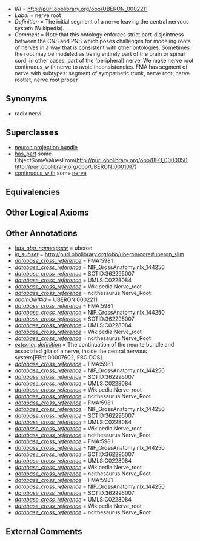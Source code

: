  * *IRI* = http://purl.obolibrary.org/obo/UBERON_0002211
 * *Label* = nerve root
 * *Definition* = The initial segment of a nerve leaving the central nervous system (Wikipedia).
 * *Comment* = Note that this ontology enforces strict part-disjointness between the CNS and PNS which poses challenges for modeling roots of nerves in a way that is consistent with other ontologies. Sometimes the root may be modeled as being entirely part of the brain or spinal cord, in other cases, part of the (peripheral) nerve. We make nerve root continuous_with nerve to avoid inconsistencies. FMA has segment of nerve with subtypes: segment of sympathetic trunk, nerve root, nerve rootlet, nerve root proper

## Synonyms

 * radix nervi

## Superclasses

 * [neuron projection bundle](../../UBERON/22/UBERON_0000122.md)
 * [has_part](../../BFO/51/BFO_0000051.md) some ObjectSomeValuesFrom(<http://purl.obolibrary.org/obo/BFO_0000050> <http://purl.obolibrary.org/obo/UBERON_0001017>)
 * [continuous_with](../../FMA/72/FMA_85972.md) some [nerve](../../UBERON/21/UBERON_0001021.md)

## Equivalencies


## Other Logical Axioms


## Other Annotations

 * *[has_obo_namespace](../../ce/oboInOwl#hasOBONamespace.md)* = uberon
 * *[in_subset](../../et/oboInOwl#inSubset.md)* = http://purl.obolibrary.org/obo/uberon/core#uberon_slim
 * *[database_cross_reference](../../ef/oboInOwl#hasDbXref.md)* = FMA:5981
 * *[database_cross_reference](../../ef/oboInOwl#hasDbXref.md)* = NIF_GrossAnatomy:nlx_144250
 * *[database_cross_reference](../../ef/oboInOwl#hasDbXref.md)* = SCTID:362295007
 * *[database_cross_reference](../../ef/oboInOwl#hasDbXref.md)* = UMLS:C0228084
 * *[database_cross_reference](../../ef/oboInOwl#hasDbXref.md)* = Wikipedia:Nerve_root
 * *[database_cross_reference](../../ef/oboInOwl#hasDbXref.md)* = ncithesaurus:Nerve_Root
 * *[oboInOwl#id](../../id/oboInOwl#id.md)* = UBERON:0002211
 * *[database_cross_reference](../../ef/oboInOwl#hasDbXref.md)* = FMA:5981
 * *[database_cross_reference](../../ef/oboInOwl#hasDbXref.md)* = NIF_GrossAnatomy:nlx_144250
 * *[database_cross_reference](../../ef/oboInOwl#hasDbXref.md)* = SCTID:362295007
 * *[database_cross_reference](../../ef/oboInOwl#hasDbXref.md)* = UMLS:C0228084
 * *[database_cross_reference](../../ef/oboInOwl#hasDbXref.md)* = Wikipedia:Nerve_root
 * *[database_cross_reference](../../ef/oboInOwl#hasDbXref.md)* = ncithesaurus:Nerve_Root
 * *[external_definition](../../UBPROP/01/UBPROP_0000001.md)* = The continuation of the neurite bundle and associated glia of a nerve, inside the central nervous system[FBbt:00007602, FBC:DOS].
 * *[database_cross_reference](../../ef/oboInOwl#hasDbXref.md)* = FMA:5981
 * *[database_cross_reference](../../ef/oboInOwl#hasDbXref.md)* = NIF_GrossAnatomy:nlx_144250
 * *[database_cross_reference](../../ef/oboInOwl#hasDbXref.md)* = SCTID:362295007
 * *[database_cross_reference](../../ef/oboInOwl#hasDbXref.md)* = UMLS:C0228084
 * *[database_cross_reference](../../ef/oboInOwl#hasDbXref.md)* = Wikipedia:Nerve_root
 * *[database_cross_reference](../../ef/oboInOwl#hasDbXref.md)* = ncithesaurus:Nerve_Root
 * *[database_cross_reference](../../ef/oboInOwl#hasDbXref.md)* = FMA:5981
 * *[database_cross_reference](../../ef/oboInOwl#hasDbXref.md)* = NIF_GrossAnatomy:nlx_144250
 * *[database_cross_reference](../../ef/oboInOwl#hasDbXref.md)* = SCTID:362295007
 * *[database_cross_reference](../../ef/oboInOwl#hasDbXref.md)* = UMLS:C0228084
 * *[database_cross_reference](../../ef/oboInOwl#hasDbXref.md)* = Wikipedia:Nerve_root
 * *[database_cross_reference](../../ef/oboInOwl#hasDbXref.md)* = ncithesaurus:Nerve_Root
 * *[database_cross_reference](../../ef/oboInOwl#hasDbXref.md)* = FMA:5981
 * *[database_cross_reference](../../ef/oboInOwl#hasDbXref.md)* = NIF_GrossAnatomy:nlx_144250
 * *[database_cross_reference](../../ef/oboInOwl#hasDbXref.md)* = SCTID:362295007
 * *[database_cross_reference](../../ef/oboInOwl#hasDbXref.md)* = UMLS:C0228084
 * *[database_cross_reference](../../ef/oboInOwl#hasDbXref.md)* = Wikipedia:Nerve_root
 * *[database_cross_reference](../../ef/oboInOwl#hasDbXref.md)* = ncithesaurus:Nerve_Root
 * *[database_cross_reference](../../ef/oboInOwl#hasDbXref.md)* = FMA:5981
 * *[database_cross_reference](../../ef/oboInOwl#hasDbXref.md)* = NIF_GrossAnatomy:nlx_144250
 * *[database_cross_reference](../../ef/oboInOwl#hasDbXref.md)* = SCTID:362295007
 * *[database_cross_reference](../../ef/oboInOwl#hasDbXref.md)* = UMLS:C0228084
 * *[database_cross_reference](../../ef/oboInOwl#hasDbXref.md)* = Wikipedia:Nerve_root
 * *[database_cross_reference](../../ef/oboInOwl#hasDbXref.md)* = ncithesaurus:Nerve_Root

## External Comments

